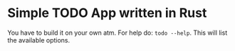# Simple TODO App written in Rust

You have to build it on your own atm.
For help do: `todo --help`. This will list the available options. 
